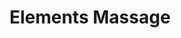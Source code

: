 ---
title: "Elements Massage"
url: /seattle/elements-massage-northeast-65th-street/
shop: massage
---